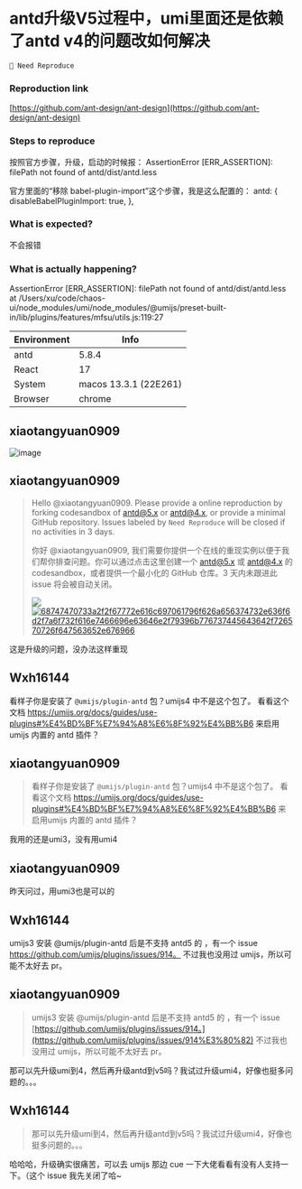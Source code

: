 # antd升级V5过程中，umi里面还是依赖了antd v4的问题改如何解决

`🤔 Need Reproduce`

### Reproduction link

[https://github.com/ant-design/ant-design](https://github.com/ant-design/ant-design)

### Steps to reproduce

按照官方步骤，升级，启动的时候报：
AssertionError [ERR_ASSERTION]: filePath not found of antd/dist/antd.less

官方里面的“移除 babel-plugin-import”这个步骤，我是这么配置的：
antd: {
disableBabelPluginImport: true,
},

### What is expected?

不会报错

### What is actually happening?

AssertionError [ERR_ASSERTION]: filePath not found of antd/dist/antd.less
at /Users/xu/code/chaos-ui/node_modules/umi/node_modules/@umijs/preset-built-in/lib/plugins/features/mfsu/utils.js:119:27

| Environment | Info                  |
| ----------- | --------------------- |
| antd        | 5.8.4                 |
| React       | 17                    |
| System      | macos 13.3.1 (22E261) |
| Browser     | chrome                |

<!-- generated by ant-design-issue-helper. DO NOT REMOVE -->

## xiaotangyuan0909

![image](https://github.com/ant-design/ant-design/assets/26226141/61308e6f-efb3-473f-8c28-c06d820dbfe4)

## xiaotangyuan0909

> Hello @xiaotangyuan0909. Please provide a online reproduction by forking codesandbox of [antd@5.x](https://u.ant.design/codesandbox-repro) or [antd@4.x](https://u.ant.design/codesandbox-repro-4x), or provide a minimal GitHub repository. Issues labeled by `Need Reproduce` will be closed if no activities in 3 days.
>
> 你好 @xiaotangyuan0909, 我们需要你提供一个在线的重现实例以便于我们帮你排查问题。你可以通过点击这里创建一个 [antd@5.x](https://u.ant.design/codesandbox-repro) 或 [antd@4.x](https://u.ant.design/codesandbox-repro-4x) 的 codesandbox，或者提供一个最小化的 GitHub 仓库。3 天内未跟进此 issue 将会被自动关闭。
>
> ![](https://camo.githubusercontent.com/3f51b5a32e6e5d5adabdebc5ef968150bdabc8d17a8dc1a535b8fb255d2165d0/68747470733a2f2f67772e616c697061796f626a656374732e636f6d2f7a6f732f616e7466696e63646e2f79396b776737445643642f726570726f647563652e676966) [ ![68747470733a2f2f67772e616c697061796f626a656374732e636f6d2f7a6f732f616e7466696e63646e2f79396b776737445643642f726570726f647563652e676966](https://camo.githubusercontent.com/3f51b5a32e6e5d5adabdebc5ef968150bdabc8d17a8dc1a535b8fb255d2165d0/68747470733a2f2f67772e616c697061796f626a656374732e636f6d2f7a6f732f616e7466696e63646e2f79396b776737445643642f726570726f647563652e676966) ](https://camo.githubusercontent.com/3f51b5a32e6e5d5adabdebc5ef968150bdabc8d17a8dc1a535b8fb255d2165d0/68747470733a2f2f67772e616c697061796f626a656374732e636f6d2f7a6f732f616e7466696e63646e2f79396b776737445643642f726570726f647563652e676966) [ ](https://camo.githubusercontent.com/3f51b5a32e6e5d5adabdebc5ef968150bdabc8d17a8dc1a535b8fb255d2165d0/68747470733a2f2f67772e616c697061796f626a656374732e636f6d2f7a6f732f616e7466696e63646e2f79396b776737445643642f726570726f647563652e676966)

这是升级的问题，没办法这样重现

## Wxh16144

看样子你是安装了 `@umijs/plugin-antd` 包？umijs4 中不是这个包了。 看看这个文档 https://umijs.org/docs/guides/use-plugins#%E4%BD%BF%E7%94%A8%E6%8F%92%E4%BB%B6 来启用umijs 内置的 antd 插件？

## xiaotangyuan0909

> 看样子你是安装了 `@umijs/plugin-antd` 包？umijs4 中不是这个包了。 看看这个文档 https://umijs.org/docs/guides/use-plugins#%E4%BD%BF%E7%94%A8%E6%8F%92%E4%BB%B6 来启用umijs 内置的 antd 插件？

我用的还是umi3，没有用umi4

## xiaotangyuan0909

昨天问过，用umi3也是可以的

## Wxh16144

umijs3 安装 @umijs/plugin-antd 后是不支持 antd5 的 ，有一个 issue https://github.com/umijs/plugins/issues/914。
不过我也没用过 umijs，所以可能不太好去 pr。

## xiaotangyuan0909

> umijs3 安装 @umijs/plugin-antd 后是不支持 antd5 的 ，有一个 issue [https://github.com/umijs/plugins/issues/914。](https://github.com/umijs/plugins/issues/914%E3%80%82) 不过我也没用过 umijs，所以可能不太好去 pr。

那可以先升级umi到4，然后再升级antd到v5吗？我试过升级umi4，好像也挺多问题的。。。

## Wxh16144

> 那可以先升级umi到4，然后再升级antd到v5吗？我试过升级umi4，好像也挺多问题的。。。

哈哈哈，升级确实很痛苦，可以去 umijs 那边 cue 一下大佬看看有没有人支持一下。（这个 issue 我先关闭了哈~
